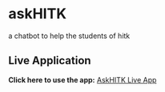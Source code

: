 # askHITK
a chatbot to help the students of hitk

## Live Application
**Click here to use the app:** [AskHITK Live App](https://ratnadia-askhitk-app-t7e2lu.streamlit.app/)
